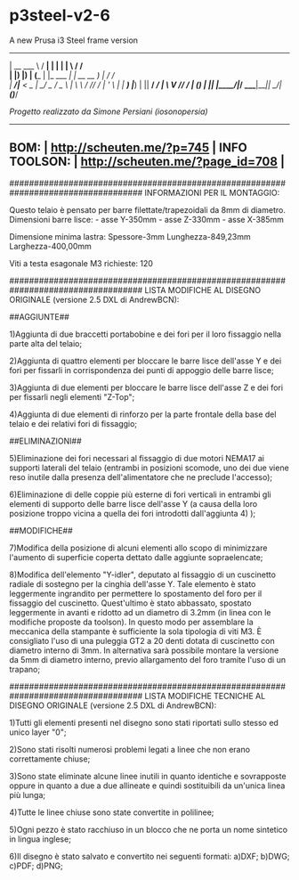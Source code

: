 # p3steel-v2-6
A new Prusa i3 Steel frame version


>
  _____ ____   _____ _            _        ___     __  
 |  __ \___ \ / ____| |          | |      |__ \   / /  
 | |__) |__) | (___ | |_ ___  ___| | __   __ ) | / /_  
 |  ___/|__ < \___ \| __/ _ \/ _ \ | \ \ / // / | '_ \ 
 | |    ___) |____) | ||  __/  __/ |  \ V // /_ | (_) |
 |_|   |____/|_____/ \__\___|\___|_|   \_/|____(_)___/ 
                                                       
 *Progetto realizzato da Simone Persiani (iosonopersia)*
________________________________
BOM:                            |
http://scheuten.me/?p=745       |
INFO TOOLSON:                   |
http://scheuten.me/?page_id=708 |
--------------------------------

###################################################################################
INFORMAZIONI PER IL MONTAGGIO:

Questo telaio è pensato per barre filettate/trapezoidali da 8mm di diametro.
Dimensioni barre lisce:
	- asse Y-350mm
	- asse Z-330mm
	- asse X-385mm

Dimensione minima lastra:
Spessore-3mm
Lunghezza-849,23mm
Larghezza-400,00mm

Viti a testa esagonale M3 richieste: 120


###################################################################################
LISTA MODIFICHE AL DISEGNO ORIGINALE (versione 2.5 DXL di AndrewBCN):

##AGGIUNTE##

1)Aggiunta di due braccetti portabobine e dei fori per il loro fissaggio
 nella parte alta del telaio;

2)Aggiunta di quattro elementi per bloccare le barre lisce dell'asse Y
 e dei fori per fissarli in corrispondenza dei punti di appoggio delle barre lisce;

3)Aggiunta di due elementi per bloccare le barre lisce dell'asse Z
 e dei fori per fissarli negli elementi "Z-Top";

4)Aggiunta di due elementi di rinforzo per la parte frontale della base
 del telaio e dei relativi fori di fissaggio;


##ELIMINAZIONI##

5)Eliminazione dei fori necessari al fissaggio di due motori NEMA17 ai
 supporti laterali del telaio (entrambi in posizioni scomode, uno dei due
 viene reso inutile dalla presenza dell'alimentatore che ne preclude l'accesso);

6)Eliminazione di delle coppie più esterne di fori verticali in entrambi gli elementi
 di supporto delle barre lisce dell'asse Y (a causa della loro posizione troppo
 vicina a quella dei fori introdotti dall'aggiunta 4) );

##MODIFICHE##

7)Modifica della posizione di alcuni elementi allo scopo di minimizzare l'aumento
 di superficie coperta dettato dalle aggiunte sopraelencate;

8)Modifica dell'elemento "Y-idler", deputato al fissaggio di un cuscinetto radiale
 di sostegno per la cinghia dell'asse Y. Tale elemento è stato leggermente ingrandito
 per permettere lo spostamento del foro per il fissaggio del cuscinetto. Quest'ultimo
 è stato abbassato, spostato leggermente in avanti e ridotto ad un diametro di 3.2mm
 (in linea con le modifiche proposte da toolson). In questo modo per assemblare la
 meccanica della stampante è sufficiente la sola tipologia di viti M3. È consigliato
 l'uso di una puleggia GT2 a 20 denti dotata di cuscinetto con diametro interno di
 3mm. In alternativa sarà possibile montare la versione da 5mm di diametro interno,
 previo allargamento del foro tramite l'uso di un trapano;


###################################################################################
LISTA MODIFICHE TECNICHE AL DISEGNO ORIGINALE (versione 2.5 DXL di AndrewBCN):

1)Tutti gli elementi presenti nel disegno sono stati riportati sullo stesso ed
 unico layer "0";

2)Sono stati risolti numerosi problemi legati a linee che non erano correttamente
 chiuse;

3)Sono state eliminate alcune linee inutili in quanto identiche e sovrapposte
 oppure in quanto a due a due allineate e quindi sostituibili da un'unica
 linea più lunga;

4)Tutte le linee chiuse sono state convertite in polilinee;

5)Ogni pezzo è stato racchiuso in un blocco che ne porta un nome sintetico in
 lingua inglese;

6)Il disegno è stato salvato e convertito nei seguenti formati:
    a)DXF;
    b)DWG;
    c)PDF;
    d)PNG;
